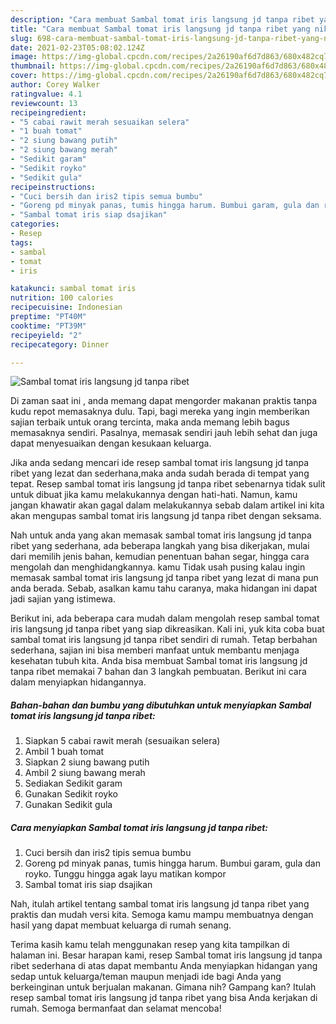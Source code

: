 ```yaml
---
description: "Cara membuat Sambal tomat iris langsung jd tanpa ribet yang nikmat dan Mudah Dibuat"
title: "Cara membuat Sambal tomat iris langsung jd tanpa ribet yang nikmat dan Mudah Dibuat"
slug: 698-cara-membuat-sambal-tomat-iris-langsung-jd-tanpa-ribet-yang-nikmat-dan-mudah-dibuat
date: 2021-02-23T05:08:02.124Z
image: https://img-global.cpcdn.com/recipes/2a26190af6d7d863/680x482cq70/sambal-tomat-iris-langsung-jd-tanpa-ribet-foto-resep-utama.jpg
thumbnail: https://img-global.cpcdn.com/recipes/2a26190af6d7d863/680x482cq70/sambal-tomat-iris-langsung-jd-tanpa-ribet-foto-resep-utama.jpg
cover: https://img-global.cpcdn.com/recipes/2a26190af6d7d863/680x482cq70/sambal-tomat-iris-langsung-jd-tanpa-ribet-foto-resep-utama.jpg
author: Corey Walker
ratingvalue: 4.1
reviewcount: 13
recipeingredient:
- "5 cabai rawit merah sesuaikan selera"
- "1 buah tomat"
- "2 siung bawang putih"
- "2 siung bawang merah"
- "Sedikit garam"
- "Sedikit royko"
- "Sedikit gula"
recipeinstructions:
- "Cuci bersih dan iris2 tipis semua bumbu"
- "Goreng pd minyak panas, tumis hingga harum. Bumbui garam, gula dan royko. Tunggu hingga agak layu matikan kompor"
- "Sambal tomat iris siap dsajikan"
categories:
- Resep
tags:
- sambal
- tomat
- iris

katakunci: sambal tomat iris 
nutrition: 100 calories
recipecuisine: Indonesian
preptime: "PT40M"
cooktime: "PT39M"
recipeyield: "2"
recipecategory: Dinner

---
```



![Sambal tomat iris langsung jd tanpa ribet](https://img-global.cpcdn.com/recipes/2a26190af6d7d863/680x482cq70/sambal-tomat-iris-langsung-jd-tanpa-ribet-foto-resep-utama.jpg)

Di zaman  saat ini , anda memang dapat mengorder makanan praktis tanpa kudu repot memasaknya dulu. Tapi, bagi mereka yang ingin memberikan sajian terbaik untuk orang tercinta, maka anda memang lebih bagus memasaknya sendiri. Pasalnya, memasak sendiri jauh lebih sehat dan juga dapat menyesuaikan dengan kesukaan keluarga.

Jika anda sedang mencari ide resep sambal tomat iris langsung jd tanpa ribet yang lezat dan sederhana,maka anda sudah berada di tempat yang tepat. Resep sambal tomat iris langsung jd tanpa ribet  sebenarnya tidak sulit untuk dibuat jika kamu melakukannya dengan hati-hati. Namun, kamu jangan khawatir akan gagal dalam melakukannya 
sebab dalam artikel ini kita akan mengupas sambal tomat iris langsung jd tanpa ribet dengan seksama.  



Nah untuk anda yang akan memasak sambal tomat iris langsung jd tanpa ribet yang sederhana, ada beberapa langkah yang bisa dikerjakan, mulai dari memilih jenis bahan, kemudian penentuan bahan segar, hingga cara mengolah dan menghidangkannya. kamu Tidak usah pusing kalau ingin memasak sambal tomat iris langsung jd tanpa ribet yang lezat di mana pun anda berada. Sebab, asalkan kamu  tahu caranya, maka hidangan ini dapat jadi sajian yang istimewa.

Berikut ini, ada beberapa cara mudah dalam mengolah resep sambal tomat iris langsung jd tanpa ribet yang siap dikreasikan. Kali ini, yuk kita coba buat sambal tomat iris langsung jd tanpa ribet sendiri di rumah. Tetap berbahan sederhana, sajian ini bisa memberi manfaat untuk membantu menjaga kesehatan tubuh kita. Anda bisa membuat Sambal tomat iris langsung jd tanpa ribet memakai 7 bahan dan 3 langkah pembuatan. Berikut ini cara dalam menyiapkan hidangannya.

<!--inarticleads1-->

##### Bahan-bahan dan bumbu yang dibutuhkan untuk menyiapkan Sambal tomat iris langsung jd tanpa ribet:

1. Siapkan 5 cabai rawit merah (sesuaikan selera)
1. Ambil 1 buah tomat
1. Siapkan 2 siung bawang putih
1. Ambil 2 siung bawang merah
1. Sediakan Sedikit garam
1. Gunakan Sedikit royko
1. Gunakan Sedikit gula




<!--inarticleads2-->

##### Cara menyiapkan Sambal tomat iris langsung jd tanpa ribet:

1. Cuci bersih dan iris2 tipis semua bumbu
1. Goreng pd minyak panas, tumis hingga harum. Bumbui garam, gula dan royko. Tunggu hingga agak layu matikan kompor
1. Sambal tomat iris siap dsajikan




Nah, itulah artikel tentang  sambal tomat iris langsung jd tanpa ribet  yang praktis dan mudah versi kita. Semoga kamu mampu membuatnya dengan hasil yang dapat membuat keluarga di rumah senang. 

Terima kasih kamu telah menggunakan resep yang kita tampilkan di halaman ini. Besar harapan kami, resep  Sambal tomat iris langsung jd tanpa ribet sederhana di atas dapat membantu Anda menyiapkan hidangan yang sedap untuk keluarga/teman maupun menjadi ide bagi Anda yang berkeinginan untuk berjualan makanan. Gimana nih? Gampang kan? Itulah resep sambal tomat iris langsung jd tanpa ribet yang bisa Anda kerjakan di rumah. Semoga bermanfaat dan selamat mencoba!

